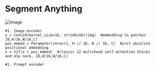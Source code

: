 # Segment Anything

![image](https://github.com/user-attachments/assets/c8924a90-157f-459c-873f-570a99a1ec32)



    #1. Image encoder
    x = Conv2d(kernel_size=16, stride=16)(img)  #embedding to patches [B,H/16,W/16,C]
    pos_embed = Parameter(zeros(1, H // 16, W // 16, C)  #init absolute positional embedding
    x = ViT(x + pos_embed)  #classic 12 multihead self-attention blocks and mlp neck, [B,H/16,W/16,C]

    #2. Prompt encoder
    
    
